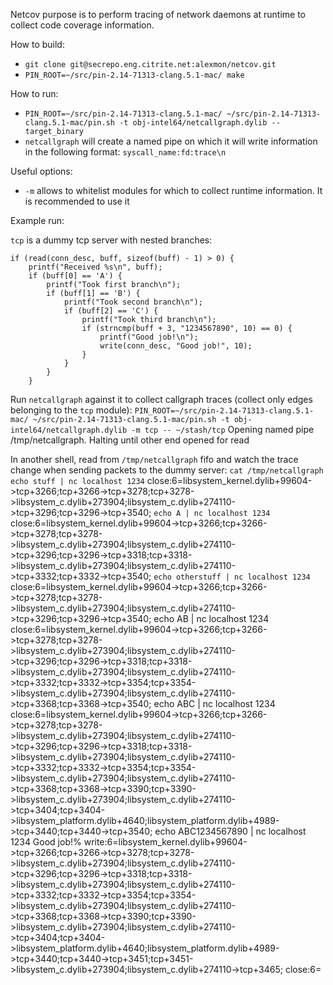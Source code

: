 Netcov purpose is to perform tracing of network daemons at runtime to collect 
code coverage information.

How to build:
* `git clone git@secrepo.eng.citrite.net:alexmon/netcov.git`
* `PIN_ROOT=~/src/pin-2.14-71313-clang.5.1-mac/ make`

How to run:
* `PIN_ROOT=~/src/pin-2.14-71313-clang.5.1-mac/ ~/src/pin-2.14-71313-clang.5.1-mac/pin.sh -t obj-intel64/netcallgraph.dylib -- target_binary`
* `netcallgraph` will create a named pipe on which it will write information in
the following format: `syscall_name:fd:trace\n`

Useful options:
* `-m` allows to whitelist modules for which to collect runtime information. It
is recommended to use it

Example run:

`tcp` is a dummy tcp server with nested branches:
```
if (read(conn_desc, buff, sizeof(buff) - 1) > 0) {                                                                 
    printf("Received %s\n", buff);                                                                                 
    if (buff[0] == 'A') {                                                                                          
        printf("Took first branch\n");                                                                             
        if (buff[1] == 'B') {                                                                                      
            printf("Took second branch\n");                                                                        
            if (buff[2] == 'C') {                                                                                  
                printf("Took third branch\n");                                                                     
                if (strncmp(buff + 3, "1234567890", 10) == 0) {                                                    
                    printf("Good job!\n");                                                                         
                    write(conn_desc, "Good job!", 10);                                                             
                }                                                                                                  
            }                                                                                                      
        }                                                                                                          
    } 
```

Run `netcallgraph` against it to collect callgraph traces (collect only edges
belonging to the `tcp` module):
`PIN_ROOT=~/src/pin-2.14-71313-clang.5.1-mac/ ~/src/pin-2.14-71313-clang.5.1-mac/pin.sh -t obj-intel64/netcallgraph.dylib -m tcp -- ~/stash/tcp`
Opening named pipe /tmp/netcallgraph. Halting until other end opened for read

In another shell, read from `/tmp/netcallgraph` fifo and watch the trace change
when sending packets to the dummy server:
`cat /tmp/netcallgraph`
`echo stuff | nc localhost 1234`
close:6=libsystem_kernel.dylib+99604->tcp+3266;tcp+3266->tcp+3278;tcp+3278->libsystem_c.dylib+273904;libsystem_c.dylib+274110->tcp+3296;tcp+3296->tcp+3540;
`echo A | nc localhost 1234`
close:6=libsystem_kernel.dylib+99604->tcp+3266;tcp+3266->tcp+3278;tcp+3278->libsystem_c.dylib+273904;libsystem_c.dylib+274110->tcp+3296;tcp+3296->tcp+3318;tcp+3318->libsystem_c.dylib+273904;libsystem_c.dylib+274110->tcp+3332;tcp+3332->tcp+3540;
`echo otherstuff | nc localhost 1234`
close:6=libsystem_kernel.dylib+99604->tcp+3266;tcp+3266->tcp+3278;tcp+3278->libsystem_c.dylib+273904;libsystem_c.dylib+274110->tcp+3296;tcp+3296->tcp+3540;
echo AB | nc localhost 1234
close:6=libsystem_kernel.dylib+99604->tcp+3266;tcp+3266->tcp+3278;tcp+3278->libsystem_c.dylib+273904;libsystem_c.dylib+274110->tcp+3296;tcp+3296->tcp+3318;tcp+3318->libsystem_c.dylib+273904;libsystem_c.dylib+274110->tcp+3332;tcp+3332->tcp+3354;tcp+3354->libsystem_c.dylib+273904;libsystem_c.dylib+274110->tcp+3368;tcp+3368->tcp+3540;
echo ABC | nc localhost 1234
close:6=libsystem_kernel.dylib+99604->tcp+3266;tcp+3266->tcp+3278;tcp+3278->libsystem_c.dylib+273904;libsystem_c.dylib+274110->tcp+3296;tcp+3296->tcp+3318;tcp+3318->libsystem_c.dylib+273904;libsystem_c.dylib+274110->tcp+3332;tcp+3332->tcp+3354;tcp+3354->libsystem_c.dylib+273904;libsystem_c.dylib+274110->tcp+3368;tcp+3368->tcp+3390;tcp+3390->libsystem_c.dylib+273904;libsystem_c.dylib+274110->tcp+3404;tcp+3404->libsystem_platform.dylib+4640;libsystem_platform.dylib+4989->tcp+3440;tcp+3440->tcp+3540;
echo ABC1234567890 | nc localhost 1234
Good job!% 
write:6=libsystem_kernel.dylib+99604->tcp+3266;tcp+3266->tcp+3278;tcp+3278->libsystem_c.dylib+273904;libsystem_c.dylib+274110->tcp+3296;tcp+3296->tcp+3318;tcp+3318->libsystem_c.dylib+273904;libsystem_c.dylib+274110->tcp+3332;tcp+3332->tcp+3354;tcp+3354->libsystem_c.dylib+273904;libsystem_c.dylib+274110->tcp+3368;tcp+3368->tcp+3390;tcp+3390->libsystem_c.dylib+273904;libsystem_c.dylib+274110->tcp+3404;tcp+3404->libsystem_platform.dylib+4640;libsystem_platform.dylib+4989->tcp+3440;tcp+3440->tcp+3451;tcp+3451->libsystem_c.dylib+273904;libsystem_c.dylib+274110->tcp+3465;
close:6=
